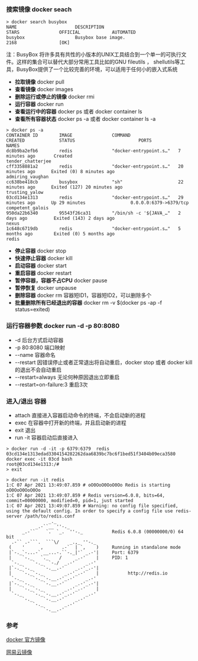 ### 搜索镜像 docker seach 
```
> docker search busybox
NAME                      DESCRIPTION                                     STARS               OFFICIAL            AUTOMATED
busybox                   Busybox base image.                             2168                [OK]

```
注：BusyBox 将许多具有共性的小版本的UNIX工具结合到一个单一的可执行文件。这样的集合可以替代大部分常用工具比如的GNU fileutils ， shellutils等工具，BusyBox提供了一个比较完善的环境，可以适用于任何小的嵌入式系统

* **拉取镜像** docker pull
* **查看镜像** docker images
* **删除运行或停止的镜像** docker rmi
* **运行容器** docker run 
* **查看运行中的容器** docker ps 或者 docker container ls
* **查看所有容器状态** docker ps -a 或者 docker container ls -a
```
> docker ps -a
CONTAINER ID        IMAGE               COMMAND                  CREATED             STATUS                        PORTS                    NAMES
dc8b9ba2efb6        redis               "docker-entrypoint.s…"   7 minutes ago       Created                                                tender_chatterjee
cff3358881a2        redis               "docker-entrypoint.s…"   20 minutes ago      Exited (0) 8 minutes ago                               admiring_vaughan
cc638be418cb        busybox             "sh"                     22 minutes ago      Exited (127) 20 minutes ago                            trusting_yalow
03cd134e1313        redis               "docker-entrypoint.s…"   29 minutes ago      Up 29 minutes                 0.0.0.0:6379->6379/tcp   competent_galois
950da22b6340        95543f26ca31        "/bin/sh -c '${JAVA_…"   2 days ago          Exited (143) 2 days ago                                nexus
1c648c6719db        redis               "docker-entrypoint.s…"   5 months ago        Exited (0) 5 months ago                                redis
```
* **停止容器** docker stop
* **快速停止容器** docker kill
* **启动容器** docker start
* **重启容器** docker restart
* **暂停容器，容器不占CPU**  docker pause
* **暂停恢复** docker unpause
* **删除容器** docker rm 容器短ID1，容器短ID2，可以删除多个
* **批量删除所有已经退出的容器** docker rm -v $(docker ps -ap -f status=exited)

### 运行容器参数  docker run -d -p 80:8080

* -d 后台方式启动容器
* -p 80:8080 端口映射
* --name 容器命名
* --restart 因错误停止或者正常退出将自动重启，docker stop 或者 docker kill 的退出不会自动重启
* --restart=always 无论何种原因退出立即重启
* --restart=on-failure:3 重启3次

### 进入/退出 容器

* attach 直接进入容器启动命令的终端，不会启动新的进程
* exec 在容器中打开新的终端，并且启动新的进程
* exit 退出
* run -it 容器启动后直接进入
```
> docker run -d -it -p 6379:6379  redis
03cd134e1313edad3304154282262daa6839bc7bc6f1bed51f3404b09eca3580
docker exec -it 03cd bash
root@03cd134e1313:/#
> exit
```
```
> docker run -it redis
1:C 07 Apr 2021 13:49:07.859 # oO0OoO0OoO0Oo Redis is starting oO0OoO0OoO0Oo
1:C 07 Apr 2021 13:49:07.859 # Redis version=6.0.8, bits=64, commit=00000000, modified=0, pid=1, just started
1:C 07 Apr 2021 13:49:07.859 # Warning: no config file specified, using the default config. In order to specify a config file use redis-server /path/to/redis.conf
                _._
           _.-``__ ''-._
      _.-``    `.  `_.  ''-._           Redis 6.0.8 (00000000/0) 64 bit
  .-`` .-```.  ```\/    _.,_ ''-._
 (    '      ,       .-`  | `,    )     Running in standalone mode
 |`-._`-...-` __...-.``-._|'` _.-'|     Port: 6379
 |    `-._   `._    /     _.-'    |     PID: 1
  `-._    `-._  `-./  _.-'    _.-'
 |`-._`-._    `-.__.-'    _.-'_.-'|
 |    `-._`-._        _.-'_.-'    |           http://redis.io
  `-._    `-._`-.__.-'_.-'    _.-'
 |`-._`-._    `-.__.-'    _.-'_.-'|
 |    `-._`-._        _.-'_.-'    |
  `-._    `-._`-.__.-'_.-'    _.-'
      `-._    `-.__.-'    _.-'
          `-._        _.-'
              `-.__.-'
```
### 参考
[docker 官方镜像](https://hub.docker.com/)

[网易云镜像](https://c.163yun.com/hub#/home)
